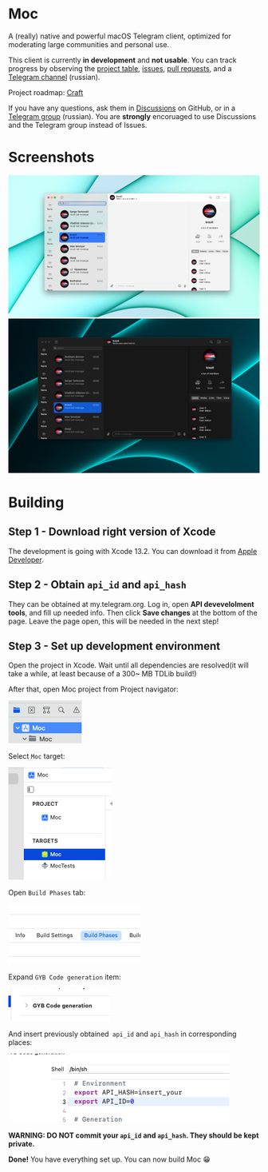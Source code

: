 # Moc
A (really) native and powerful macOS Telegram client, optimized
for moderating large communities and personal use. 

This client is currently **in development** and **not usable**. You can track progress by observing the [project table](https://github.com/users/ggoraa/projects/1/views/4), [issues](https://github.com/ggoraa/moc/issues), [pull requests](https://github.com/ggoraa/moc/pulls), and a [Telegram channel](https://t.me/moc_updates_ru) (russian).

Project roadmap: [Craft](https://www.craft.do/s/rmUOSbIPXTVbCY)

If you have any questions, ask them in [Discussions](https://github.com/ggoraa/moc/discussions) on GitHub, or in a [Telegram group](https://t.me/moc_discussion) (russian). You are **strongly** encoruaged to use Discussions and the Telegram group instead of Issues.

# Screenshots
![](images/screenshots/light/main.png)
![](images/screenshots/dark/main.png)

# Building

## Step 1 - Download right version of Xcode

The development is going with Xcode 13.2. You can download it from
[Apple Developer](https://developer.apple.com/download/release/).

## Step 2 - Obtain `api_id` and `api_hash`

They can be obtained at my.telegram.org. Log in, open **API devevelolment tools**, and fill up needed info. Then click **Save changes**
at the bottom of the page. Leave the page open, this will be needed in the next step!

## Step 3 - Set up development environment

Open the project in Xcode. Wait until all dependencies are resolved(it will take a while, at least because of a 300~ MB TDLib build!)

After that, open Moc project from Project navigator:

![](images/project.png)

Select `Moc` target:

![](images/target.png)

Open `Build Phases` tab:

![](images/build-phases.png)

Expand `GYB Code generation` item:

![](images/gyb-phase.png)

And insert previously obtained` api_id` and `api_hash` in corresponding places:

![](images/env.png)

**WARNING: DO NOT commit your `api_id` and `api_hash`. They should be kept private.**

**Done!** You have everything set up. You can now build Moc 😁
